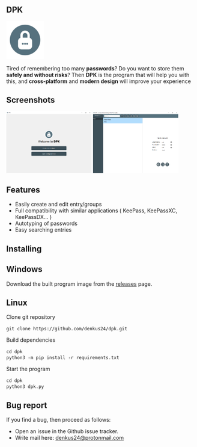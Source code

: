 DPK
---
![Logo](https://github.com/denkus24/dpk/blob/main/icons/about_logo.png)

 Tired of remembering too many <b>passwords</b>? Do you want to store them <b>safely and without risks</b>? Then <b>DPK</b> is the program that will help you with this, and <b>cross-platform</b> and <b>modern design</b> will improve your experience 

Screenshots
-----------
<img src="https://github.com/denkus24/dpk/blob/main/screenshots/screen1.png" width=45% height=45%> <img src="https://github.com/denkus24/dpk/blob/main/screenshots/screen2.png" width=45% height=45%>

Features
--------
* Easily create and edit entry/groups
* Full compatibility with similar applications ( KeePass, KeePassXC, KeePassDX... )
* Autotyping of passwords
* Easy searching entries 

Installing
-----------------------
Windows
-------
Download the built program image from the <a href="https://github.com/denkus24/dpk/releases">releases</a> page.

Linux
-----
Clone git repository 
```
git clone https://github.com/denkus24/dpk.git
```
Build dependencies
```
cd dpk
python3 -m pip install -r requirements.txt
```
Start the program
```
cd dpk
python3 dpk.py
```

Bug report
-------------
If you find a bug, then proceed as follows:
* Open an issue in the Github issue tracker. 
* Write mail here: denkus24@protonmail.com
